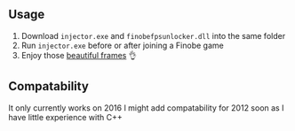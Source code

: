 ## Usage
1. Download `injector.exe` and `finobefpsunlocker.dll` into the same folder
2. Run `injector.exe` before or after joining a Finobe game
3. Enjoy those [beautiful frames](https://i.imgur.com/vsLf04O.png) 👌

## Compatability
It only currently works on 2016 I might add compatability for 2012 soon as I have little experience with C++
